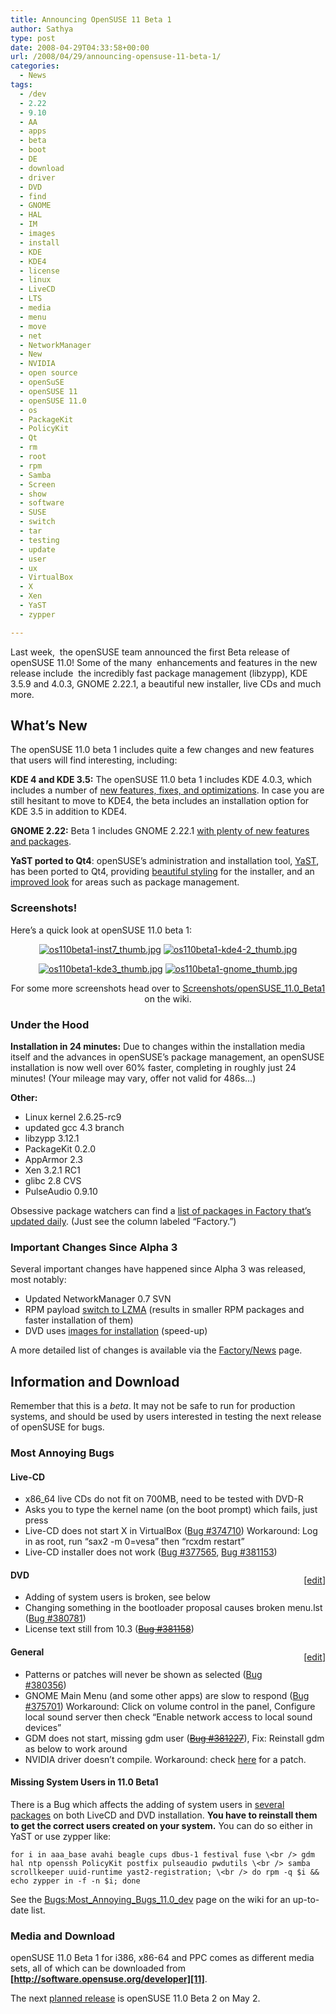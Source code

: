 ```yaml
---
title: Announcing OpenSUSE 11 Beta 1
author: Sathya
type: post
date: 2008-04-29T04:33:58+00:00
url: /2008/04/29/announcing-opensuse-11-beta-1/
categories:
  - News
tags:
  - /dev
  - 2.22
  - 9.10
  - AA
  - apps
  - beta
  - boot
  - DE
  - download
  - driver
  - DVD
  - find
  - GNOME
  - HAL
  - IM
  - images
  - install
  - KDE
  - KDE4
  - license
  - linux
  - LiveCD
  - LTS
  - media
  - menu
  - move
  - net
  - NetworkManager
  - New
  - NVIDIA
  - open source
  - openSuSE
  - openSUSE 11
  - openSUSE 11.0
  - os
  - PackageKit
  - PolicyKit
  - Qt
  - rm
  - root
  - rpm
  - Samba
  - Screen
  - show
  - software
  - SUSE
  - switch
  - tar
  - testing
  - update
  - user
  - ux
  - VirtualBox
  - X
  - Xen
  - YaST
  - zypper

---
```

Last week,  the openSUSE team announced the first Beta release of openSUSE 11.0! Some of the many  enhancements and features in the new release include  the incredibly fast package management (libzypp), KDE 3.5.9 and 4.0.3, GNOME 2.22.1, a beautiful new installer, live CDs and much more.

## What’s New

<!--more-->

The openSUSE 11.0 beta 1 includes quite a few changes and new features that users will find interesting, including:

**KDE 4 and KDE 3.5:** The openSUSE 11.0 beta 1 includes KDE 4.0.3, which includes a number of [new features, fixes, and optimizations][1]. In case you are still hesitant to move to KDE4, the beta includes an installation option for KDE 3.5 in addition to KDE4.

**GNOME 2.22:** Beta 1 includes GNOME 2.22.1 [with plenty of new features and packages][2].

**YaST ported to Qt4**: openSUSE’s administration and installation tool, [YaST][3], has been ported to Qt4, providing [beautiful styling][4] for the installer, and an [improved look][5] for areas such as package management.

### Screenshots!

Here’s a quick look at openSUSE 11.0 beta 1:

<p align="center">
  <a title="New Install Theme" href="http://en.opensuse.org/Image:OS11.0beta1-inst7.png"><img src="http://news.opensuse.org/wp-content/uploads/2008/04/os110beta1-inst7_thumb.jpg" alt="os110beta1-inst7_thumb.jpg" /></a> <a title="KDE4 Desktop" href="http://en.opensuse.org/Image:OS11.0beta1-kde4-2.png"><img src="http://news.opensuse.org/wp-content/uploads/2008/04/os110beta1-kde4-2_thumb.jpg" alt="os110beta1-kde4-2_thumb.jpg" /></a>
</p>

<p align="center">
  <a title="KDE3 Desktop" href="http://en.opensuse.org/Image:OS11.0beta1-kde3.png"><img src="http://news.opensuse.org/wp-content/uploads/2008/04/os110beta1-kde3_thumb.jpg" alt="os110beta1-kde3_thumb.jpg" /></a> <a title="GNOME 2.22" href="http://en.opensuse.org/Image:OS11.0beta1-gnome.png"><img src="http://news.opensuse.org/wp-content/uploads/2008/04/os110beta1-gnome_thumb.jpg" alt="os110beta1-gnome_thumb.jpg" /></a>
</p>

<p align="center">
  For some more screenshots head over to <a href="http://en.opensuse.org/Screenshots/openSUSE_11.0_Beta1">Screenshots/openSUSE_11.0_Beta1</a> on the wiki.
</p>

### Under the Hood

**Installation in 24 minutes:** Due to changes within the installation media itself and the advances in openSUSE’s package management, an openSUSE installation is now well over 60% faster, completing in roughly just 24 minutes! (Your mileage may vary, offer not valid for 486s…)

**Other:**

  * Linux kernel 2.6.25-rc9
  * updated gcc 4.3 branch
  * libzypp 3.12.1
  * PackageKit 0.2.0
  * AppArmor 2.3
  * Xen 3.2.1 RC1
  * glibc 2.8 CVS
  * PulseAudio 0.9.10

Obsessive package watchers can find a [list of packages in Factory that’s updated daily][6]. (Just see the column labeled “Factory.”)

### Important Changes Since Alpha 3

Several important changes have happened since Alpha 3 was released, most notably:

  * Updated NetworkManager 0.7 SVN
  * RPM payload [switch to LZMA][7] (results in smaller RPM packages and faster installation of them)
  * DVD uses [images for installation][8] (speed-up)

A more detailed list of changes is available via the <a href="http://opensuse.org/Factory/News" target="_blank">Factory/News</a> page.

<!-- A sentence from Coolo -->

## Information and Download

Remember that this is a _beta_. It may not be safe to run for production systems, and should be used by users interested in testing the next release of openSUSE for bugs.

### Most Annoying Bugs

#### Live-CD

  * x86_64 live CDs do not fit on 700MB, need to be tested with DVD-R
  * Asks you to type the kernel name (on the boot prompt) which fails, just press _<return>_
  * Live-CD does not start X in VirtualBox (<a class="external text" title="https://bugzilla.novell.com/show bug.cgi?id=374710" rel="nofollow" href="https://bugzilla.novell.com/show_bug.cgi?id=374710">Bug #374710</a>) Workaround: Log in as root, run “sax2 -m 0=vesa” then “rcxdm restart”
  * Live-CD installer does not work (<a class="external text" title="https://bugzilla.novell.com/show bug.cgi?id=377565" rel="nofollow" href="https://bugzilla.novell.com/show_bug.cgi?id=377565">Bug #377565</a>, <a class="external text" title="https://bugzilla.novell.com/show bug.cgi?id=381153" rel="nofollow" href="https://bugzilla.novell.com/show_bug.cgi?id=381153">Bug #381153</a>)

<p class="editsection" style="float: right; margin-left: 5px;">
  [<a title="Bugs:Most Annoying Bugs 11.0 dev" href="http://en.opensuse.org/index.php?title=Bugs:Most_Annoying_Bugs_11.0_dev&action=edit&section=3">edit</a>]
</p>

#### DVD

  * Adding of system users is broken, see below
  * Changing something in the bootloader proposal causes broken menu.lst (<a class="external text" title="https://bugzilla.novell.com/show bug.cgi?id=380781" rel="nofollow" href="https://bugzilla.novell.com/show_bug.cgi?id=380781">Bug #380781</a>)
  * License text still from 10.3 (<span style="text-decoration: line-through;"><a class="external text" title="https://bugzilla.novell.com/show bug.cgi?id=381158" rel="nofollow" href="https://bugzilla.novell.com/show_bug.cgi?id=381158">Bug #381158</a></span>)

<p class="editsection" style="float: right; margin-left: 5px;">
  [<a title="Bugs:Most Annoying Bugs 11.0 dev" href="http://en.opensuse.org/index.php?title=Bugs:Most_Annoying_Bugs_11.0_dev&action=edit&section=4">edit</a>]
</p>

#### General

  * Patterns or patches will never be shown as selected (<a class="external text" title="https://bugzilla.novell.com/show bug.cgi?id=380356" rel="nofollow" href="https://bugzilla.novell.com/show_bug.cgi?id=380356">Bug #380356</a>)
  * GNOME Main Menu (and some other apps) are slow to respond (<a class="external text" title="https://bugzilla.novell.com/show bug.cgi?id=375701" rel="nofollow" href="https://bugzilla.novell.com/show_bug.cgi?id=375701">Bug #375701</a>) Workaround: Click on volume control in the panel, Configure local sound server then check “Enable network access to local sound devices”
  * GDM does not start, missing gdm user (<span style="text-decoration: line-through;"><a class="external text" title="https://bugzilla.novell.com/show bug.cgi?id=381227" rel="nofollow" href="https://bugzilla.novell.com/show_bug.cgi?id=381227">Bug #381227</a></span>), Fix: Reinstall gdm as below to work around
  * NVIDIA driver doesn’t compile. Workaround: check <a class="external text" title="http://lists.opensuse.org/opensuse-kde/2008-03/msg00119.html" rel="nofollow" href="http://lists.opensuse.org/opensuse-kde/2008-03/msg00119.html">here</a> for a patch.

#### Missing System Users in 11.0 Beta1

There is a Bug which affects the adding of system users in [several packages][9] on both LiveCD and DVD installation. **You have to reinstall them to get the correct users created on your system.** You can do so either in YaST or use zypper like:

`for i in aaa_base avahi beagle cups dbus-1 festival fuse \<br />
gdm hal ntp openssh PolicyKit postfix pulseaudio pwdutils \<br />
samba scrollkeeper uuid-runtime yast2-registration; \<br />
do rpm -q $i && echo zypper in -f -n $i; done`

See the [Bugs:Most\_Annoying\_Bugs\_11.0\_dev][10] page on the wiki for an up-to-date list.

### Media and Download

openSUSE 11.0 Beta 1 for i386, x86-64 and PPC comes as different media sets, all of which can be downloaded from **[http://software.opensuse.org/developer][11]**.

The next <a title="Roadmap" href="http://en.opensuse.org/Roadmap/11.0" target="_blank">planned release</a> is openSUSE 11.0 Beta 2 on May 2.

 [1]: http://www.kde.org/announcements/changelogs/changelog4_0_2to4_0_3.php
 [2]: http://library.gnome.org/misc/release-notes/2.22/
 [3]: http://opensuse.org/YaST
 [4]: http://jimmac.musichall.cz/log/?p=413
 [5]: http://duncan.mac-vicar.com/blog/archives/304
 [6]: http://distrowatch.com/table.php?distribution=suse
 [7]: http://opensuse.org/LZMA
 [8]: http://www.kdedevelopers.org/node/3385
 [9]: http://en.opensuse.org/Bugs:Most_Annoying_Bugs_11.0_dev#Missing_System_Users_in_11.0_Beta1
 [10]: http://en.opensuse.org/Bugs:Most_Annoying_Bugs_11.0_dev
 [11]: http://software.opensuse.org/developer "Download openSUSE 11.0 Beta 1"